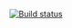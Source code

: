 [![Build status](https://ci.appveyor.com/api/projects/status/1mtr4hocim47yda2?svg=true)](https://ci.appveyor.com/project/katyakot69/postman-echo)